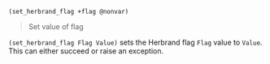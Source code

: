 ```
(set_herbrand_flag +flag @nonvar)
```

> Set value of flag

`(set_herbrand_flag Flag Value)` sets the Herbrand flag `Flag` value to `Value`. This can either succeed or raise an exception.